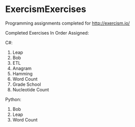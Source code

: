 ExercismExercises
=================

Programming assignments completed for http://exercism.io/


Completed Exercises In Order Assigned:

C#:
  1. Leap
  2. Bob
  3. ETL
  4. Anagram
  5. Hamming
  6. Word Count
  7. Grade School
  8. Nucleotide Count

Python:
  1. Bob
  2. Leap
  3. Word Count